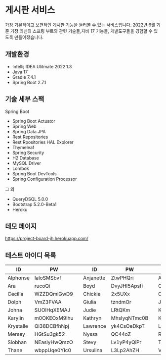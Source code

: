 # 게시판 서비스

가장 기본적이고 보편적인 게시판 기능을 둘러볼 수 있는 서비스입니다. 2022년 6월 기준 가장 최신의 스프링 부트와 관련 기술들,자바 17 기능들, 개발도구들을 경험할 수 있도록 만들어졌습니다.

## 개발환경

* Intellij IDEA Ulitmate 2022.1.3
* Java 17
* Gradle 7.4.1
* Spring Boot 2.7.1

## 기술 세부 스팩

Spring Boot

* Spring Boot Actuator
* Spring Web
* Spring Data JPA
* Rest Repositories
* Rest Rpositories HAL Explorer
* Thymeleaf
* Spring Security
* H2 Database
* MySQL Driver
* Lombok
* Spring Boot DevTools
* Spring Configuration Processor

그 외

* QueryDSQL 5.0.0
* Bootstrap 5.2.0-Beta1
* Heroku

## 데모 페이지

https://project-board-jh.herokuapp.com/

## 테스트 아이디 목록

|ID|PW||ID|PW||ID|PW|
|----|----|-|----|----|-|----|----|
|Alphonse|IaloSMSbvf||Anjanette|ZtwPHQri||Ansley|FWecmRG8|
|Ara|rucoQi||Boyd|DvyJHl5Apsfi||Catarina|PpGyZJK4cy7|
|Cecilla|WZZDQmiGwD9||Chickie|2x5UXx||Cyrillus|8ZdTgB|
|Dolph|VmZ3FVAA||Giulia|tzndmOr||Jeannine|jffS6NbuEO|
|Johna|SUOIHqXEMAJ||Judie|LRtQKm||Kaja|vNHxHk1rj|
|Karylin|m0OKEOxM9lhu||Kathryn|MhsIyqNTmc0B||Katinka|DyhgX42acOc6|
|Krystalle|Qi38DCBfhNpj||Lawrence|yk4CsOeDkpT||Leodora|mZ2ebH61v8|
|Mersey|HGtSu3gk52||Nyssa|QC44oZ||Renault|mJd1ujc6p|
|Siobhan|NEaslyHwQmzO||Stevy|Lv1yP4yQiPr||Teriann|VTOw20apC|
|Thane|wbppUqe0YIc0||Ursulina|L3Lp2AhZH||Valentijn|nlVdETgc|
